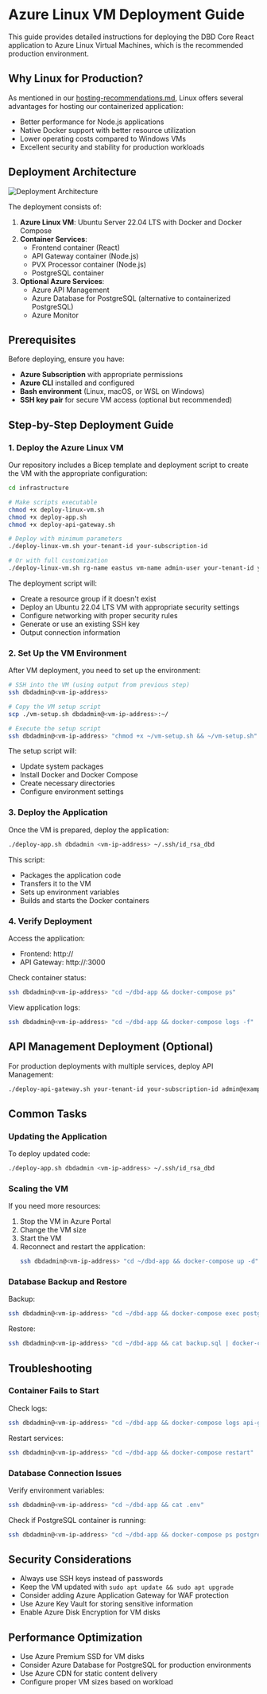# Azure Linux VM Deployment Guide

This guide provides detailed instructions for deploying the DBD Core React application to Azure Linux Virtual Machines, which is the recommended production environment.

## Why Linux for Production?

As mentioned in our [hosting-recommendations.md](./hosting-recommendations.md), Linux offers several advantages for hosting our containerized application:

- Better performance for Node.js applications
- Native Docker support with better resource utilization
- Lower operating costs compared to Windows VMs
- Excellent security and stability for production workloads

## Deployment Architecture

![Deployment Architecture](https://via.placeholder.com/800x400?text=DBD+Core+Deployment+Architecture)

The deployment consists of:

1. **Azure Linux VM**: Ubuntu Server 22.04 LTS with Docker and Docker Compose
2. **Container Services**:
   - Frontend container (React)
   - API Gateway container (Node.js)
   - PVX Processor container (Node.js)
   - PostgreSQL container
3. **Optional Azure Services**:
   - Azure API Management
   - Azure Database for PostgreSQL (alternative to containerized PostgreSQL)
   - Azure Monitor

## Prerequisites

Before deploying, ensure you have:

- **Azure Subscription** with appropriate permissions
- **Azure CLI** installed and configured
- **Bash environment** (Linux, macOS, or WSL on Windows)
- **SSH key pair** for secure VM access (optional but recommended)

## Step-by-Step Deployment Guide

### 1. Deploy the Azure Linux VM

Our repository includes a Bicep template and deployment script to create the VM with the appropriate configuration:

```bash
cd infrastructure

# Make scripts executable
chmod +x deploy-linux-vm.sh
chmod +x deploy-app.sh
chmod +x deploy-api-gateway.sh

# Deploy with minimum parameters
./deploy-linux-vm.sh your-tenant-id your-subscription-id

# Or with full customization
./deploy-linux-vm.sh rg-name eastus vm-name admin-user your-tenant-id your-subscription-id production
```

The deployment script will:
- Create a resource group if it doesn't exist
- Deploy an Ubuntu 22.04 LTS VM with appropriate security settings
- Configure networking with proper security rules
- Generate or use an existing SSH key
- Output connection information

### 2. Set Up the VM Environment

After VM deployment, you need to set up the environment:

```bash
# SSH into the VM (using output from previous step)
ssh dbdadmin@<vm-ip-address>

# Copy the VM setup script
scp ./vm-setup.sh dbdadmin@<vm-ip-address>:~/

# Execute the setup script
ssh dbdadmin@<vm-ip-address> "chmod +x ~/vm-setup.sh && ~/vm-setup.sh"
```

The setup script will:
- Update system packages
- Install Docker and Docker Compose
- Create necessary directories
- Configure environment settings

### 3. Deploy the Application

Once the VM is prepared, deploy the application:

```bash
./deploy-app.sh dbdadmin <vm-ip-address> ~/.ssh/id_rsa_dbd
```

This script:
- Packages the application code
- Transfers it to the VM
- Sets up environment variables
- Builds and starts the Docker containers

### 4. Verify Deployment

Access the application:
- Frontend: http://<vm-ip-address>
- API Gateway: http://<vm-ip-address>:3000

Check container status:
```bash
ssh dbdadmin@<vm-ip-address> "cd ~/dbd-app && docker-compose ps"
```

View application logs:
```bash
ssh dbdadmin@<vm-ip-address> "cd ~/dbd-app && docker-compose logs -f"
```

## API Management Deployment (Optional)

For production deployments with multiple services, deploy API Management:

```bash
./deploy-api-gateway.sh your-tenant-id your-subscription-id admin@example.com "Admin Name"
```

## Common Tasks

### Updating the Application

To deploy updated code:

```bash
./deploy-app.sh dbdadmin <vm-ip-address> ~/.ssh/id_rsa_dbd
```

### Scaling the VM

If you need more resources:

1. Stop the VM in Azure Portal
2. Change the VM size
3. Start the VM
4. Reconnect and restart the application:
   ```bash
   ssh dbdadmin@<vm-ip-address> "cd ~/dbd-app && docker-compose up -d"
   ```

### Database Backup and Restore

Backup:
```bash
ssh dbdadmin@<vm-ip-address> "cd ~/dbd-app && docker-compose exec postgres pg_dump -U pvx_user -d pvx_db > backup.sql"
```

Restore:
```bash
ssh dbdadmin@<vm-ip-address> "cd ~/dbd-app && cat backup.sql | docker-compose exec -T postgres psql -U pvx_user -d pvx_db"
```

## Troubleshooting

### Container Fails to Start

Check logs:
```bash
ssh dbdadmin@<vm-ip-address> "cd ~/dbd-app && docker-compose logs api-gateway"
```

Restart services:
```bash
ssh dbdadmin@<vm-ip-address> "cd ~/dbd-app && docker-compose restart"
```

### Database Connection Issues

Verify environment variables:
```bash
ssh dbdadmin@<vm-ip-address> "cd ~/dbd-app && cat .env"
```

Check if PostgreSQL container is running:
```bash
ssh dbdadmin@<vm-ip-address> "cd ~/dbd-app && docker-compose ps postgres"
```

## Security Considerations

- Always use SSH keys instead of passwords
- Keep the VM updated with `sudo apt update && sudo apt upgrade`
- Consider adding Azure Application Gateway for WAF protection
- Use Azure Key Vault for storing sensitive information
- Enable Azure Disk Encryption for VM disks

## Performance Optimization

- Use Azure Premium SSD for VM disks
- Consider Azure Database for PostgreSQL for production environments
- Use Azure CDN for static content delivery
- Configure proper VM sizes based on workload
